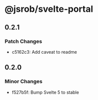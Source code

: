 # @jsrob/svelte-portal

## 0.2.1

### Patch Changes

- c5162c3: Add caveat to readme

## 0.2.0

### Minor Changes

- f527b5f: Bump Svelte 5 to stable
